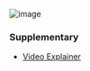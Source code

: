 ![image](https://github.com/rajdyp/rajdyp.github.io/assets/15313631/bcd2b231-50cf-4c37-be34-00ebd56e96f7)

### Supplementary
- [Video Explainer](https://www.youtube.com/watch?v=27r4Bzuj5NQ)
